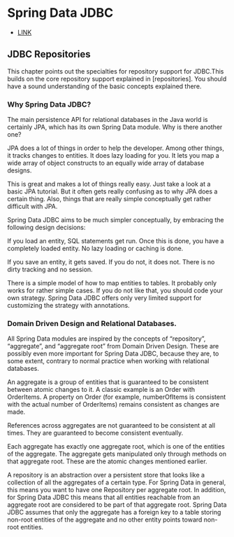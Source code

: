 # Spring Data JDBC

- [LINK](https://docs.spring.io/spring-data/jdbc/docs/current-SNAPSHOT/reference/html/#jdbc.repositories)

## JDBC Repositories
   This chapter points out the specialties for repository support for JDBC.This builds on the core repository support explained in [repositories]. You should have a sound understanding of the basic concepts explained there.

### Why Spring Data JDBC?
The main persistence API for relational databases in the Java world is certainly JPA, which has its own Spring Data module. Why is there another one?

JPA does a lot of things in order to help the developer. Among other things, it tracks changes to entities. It does lazy loading for you. It lets you map a wide array of object constructs to an equally wide array of database designs.

This is great and makes a lot of things really easy. Just take a look at a basic JPA tutorial. But it often gets really confusing as to why JPA does a certain thing. Also, things that are really simple conceptually get rather difficult with JPA.

Spring Data JDBC aims to be much simpler conceptually, by embracing the following design decisions:

If you load an entity, SQL statements get run. Once this is done, you have a completely loaded entity. No lazy loading or caching is done.

If you save an entity, it gets saved. If you do not, it does not. There is no dirty tracking and no session.

There is a simple model of how to map entities to tables. It probably only works for rather simple cases. If you do not like that, you should code your own strategy. Spring Data JDBC offers only very limited support for customizing the strategy with annotations.

### Domain Driven Design and Relational Databases.
All Spring Data modules are inspired by the concepts of “repository”, “aggregate”, and “aggregate root” from Domain Driven Design. These are possibly even more important for Spring Data JDBC, because they are, to some extent, contrary to normal practice when working with relational databases.

An aggregate is a group of entities that is guaranteed to be consistent between atomic changes to it. A classic example is an Order with OrderItems. A property on Order (for example, numberOfItems is consistent with the actual number of OrderItems) remains consistent as changes are made.

References across aggregates are not guaranteed to be consistent at all times. They are guaranteed to become consistent eventually.

Each aggregate has exactly one aggregate root, which is one of the entities of the aggregate. The aggregate gets manipulated only through methods on that aggregate root. These are the atomic changes mentioned earlier.

A repository is an abstraction over a persistent store that looks like a collection of all the aggregates of a certain type. For Spring Data in general, this means you want to have one Repository per aggregate root. In addition, for Spring Data JDBC this means that all entities reachable from an aggregate root are considered to be part of that aggregate root. Spring Data JDBC assumes that only the aggregate has a foreign key to a table storing non-root entities of the aggregate and no other entity points toward non-root entities.